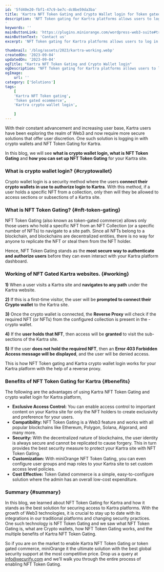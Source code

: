 ```yaml
---
id: '5fd40e20-fbf1-47c9-be7c-dc0be59da3ba'
title: 'Kartra NFT Token Gating and Crypto Wallet login for Token gated ecommerce'
description: 'NFT Token gating for Kartra platforms allows users to log in with crypto wallets to provide exclusive access to NFT asset holders for token-gated e-commerce. Kartra is a multi-featured marketing platform where all the redundant user tasks are easily automated for simple flow and improving team productivity. It has an arsenal of powerful tools to incorporate the needs of all types of businesses and organizations to help them complete their tasks quickly and effectively.
'
keywords: ''
mainButtonLink: 'https://plugins.miniorange.com/wordpress-web3-suite#trial-form'
mainButtonText: 'Contact us'
excerpt: 'NFT Token gating for Kartra platforms allows users to log in with crypto wallets to provide exclusive access to NFT asset holders for token-gated ecommerce.'

thumbnail: '/blog/assets/2023/kartra-working.webp'
createdOn: '2023-09-04'
updatedOn: '2023-09-04'
ogTitle: "Kartra NFT Token Gating and Crypto Wallet login"
ogDescription: "NFT Token gating for Kartra platforms allows users to log in with crypto wallets to provide exclusive access to NFT asset holders for token-gated ecommerce."
ogImage:
    url: ''
category: ['Solutions']
tags:
    [
	'Kartra NFT Token gating',
    'Token gated ecommerce',
    'Kartra crypto wallet login',
   
    ]
---
```


With their constant advancement and increasing user base, Kartra users have been exploring the realm of Web3 and now require more secure solutions that offer user discretion. One such solution is logging in with crypto wallets and NFT Token Gating for Kartra.

In this blog, we will see **what is crypto wallet login, what is NFT Token Gating** and **how you can set up NFT Token Gating** for your Kartra site.


###  What is crypto wallet login? {#cryptowallet}

Crypto wallet login is a security method where the users **connect their crypto wallets in use to authorize login to Kartra**. With this method, if a user holds a specific NFT from a collection, only then will they be allowed to access sections or subsections of a Kartra site.


### What is NFT Token Gating? {#nft-token-gating}

NFT Token Gating (also known as token-gated commerce) allows only those users who hold a specific NFT from an NFT Collection (or a specific number of NFTs) to navigate to a site path. Since all NFTs belong to a blockchain, and blockchains are decentralized entities, there is no way for anyone to replicate the NFT or steal them from the NFT holder.

Hence, NFT Token Gating stands as the **most secure way to authenticate and authorize users** before they can even interact with your Kartra platform dashboard.

### Working of NFT Gated Kartra websites. {#working}


**1)** When a user visits a Kartra site and **navigates to any path** under the Kartra website.

**2)** If this is a first-time visitor, the user will be **prompted to connect their Crypto wallet** to the Kartra site.

**3)** Once the crypto wallet is connected, the **Reverse Proxy** will check if the required NFT (or NFTs) from the configured collection is present in the - crypto wallet.

**4)** If the **user holds that NFT**, then access will be **granted** to visit the sub-sections of the Kartra site.

**5)** If the user **does not hold the required NFT**, then an **Error 403 Forbidden Access message will be displayed**, and the user will be denied access.

This is how NFT Token gating and Kartra crypto wallet login works for your Kartra platform with the help of a reverse proxy.

### Benefits of NFT Token Gating for Kartra {#benefits}

The following are the advantages of using Kartra NFT Token Gating and crypto wallet login for Kartra platform,

- **Exclusive Access Control:** You can enable access control to important content on your Kartra site for only the NFT holders to create exclusivity and preference for your users.
- **Compatibility:** NFT Token Gating is a Web3 feature and works with all popular blockchains like Ethereum, Polygon, Solana, Algorand, and many more.
- **Security:** With the decentralized nature of blockchains, the user identity is always secure and cannot be replicated to cause forgery. This in turn provides the best security measure to protect your Kartra site with NFT Token Gating.
- **Customization:** With miniOrange NFT Token Gating, you can even configure user groups and map roles to your Kartra site to set custom access level policies.
- **Cost Effective:** Token Gated commerce is a simple, easy-to-configure solution where the admin has an overall low-cost expenditure.


### Summary {#summary}

In this blog, we learned about NFT Token Gating for Kartra and how it stands as the best solution for securing access to Kartra platforms. With the growth of Web3 technologies, it is crucial to stay up to date with its integrations in our traditional platforms and changing security practices. One such technology is NFT Token Gating and we saw what NFT Token Gating is, what are Crypto wallets, how NFT Token Gating works, and the multiple benefits of Kartra NFT Token Gating.

So if you are on the market to enable Kartra NFT Token Gating or token gated commerce, miniOrange it the ultimate solution with the best global security support at the most competitive price. Drop us a query at  [info@xecurify.com]() and we’ll walk you through the entire process of enabling NFT Token Gating.




